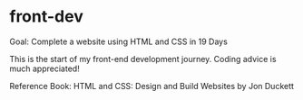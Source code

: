 # front-dev
Goal: Complete a website using HTML and CSS in 19 Days

This is the start of my front-end development journey. Coding advice is much appreciated!

Reference Book:  HTML and CSS: Design and Build Websites by Jon Duckett
